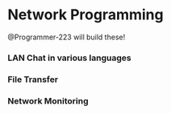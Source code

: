 # Network Programming

@Programmer-223 will build these!

### LAN Chat in various languages
### File Transfer
### Network Monitoring

